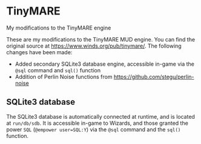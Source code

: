 # TinyMARE
My modifications to the TinyMARE engine

These are my modifications to the TinyMARE MUD engine.
You can find the original source at https://www.winds.org/pub/tinymare/.
The following changes have been made:

 - Added secondary SQLite3 database engine, accessible in-game via the `@sql` command and `sql()` function
 - Addition of Perlin Noise functions from https://github.com/stegu/perlin-noise

## SQLite3 database

The SQLite3 database is automatically connected at runtime, and is located at
`run/db/sdb`. It is accessible in-game to Wizards, and those granted the power
`SQL` (`@empower user=SQL:Y`) via the `@sql` command and the `sql()` function.
